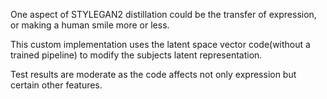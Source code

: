 One aspect of STYLEGAN2 distillation could be the transfer of expression, or making a human smile more or less.

This custom implementation uses the latent space vector code(without a trained pipeline) to modify the subjects latent representation.

Test results are moderate as the code affects not only expression but certain other features.
